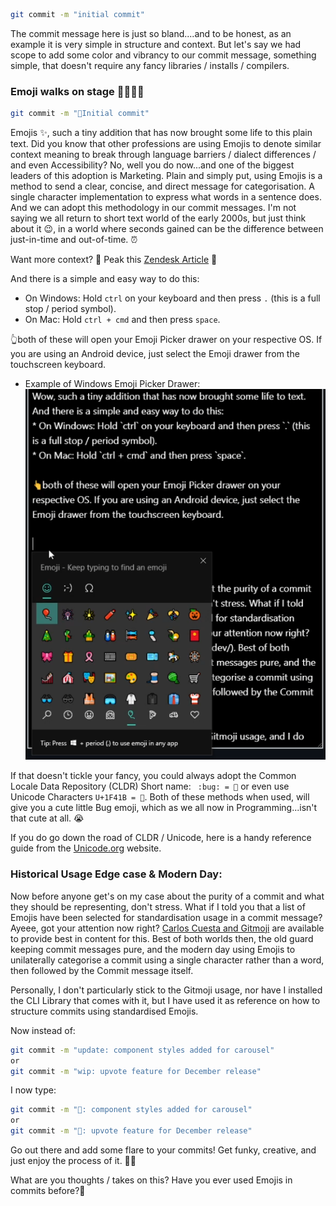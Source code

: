 ```bash
git commit -m "initial commit"
```
The commit message here is just so bland....and to be honest, as an example it is very simple in structure and context. But let's say we had scope to add some color and vibrancy to our commit message, something simple, that doesn't require any fancy libraries / installs / compilers.

### Emoji walks on stage 🚶‍♀️🚶‍♂️

```bash
git commit -m "🚀Initial commit"
```
Emojis ✨, such a tiny addition that has now brought some life to this plain text. Did you know that other professions are using Emojis to denote similar context meaning to break through language barriers / dialect differences / and even Accessibility? No, well you do now...and one of the biggest leaders of this adoption is Marketing. Plain and simply put, using Emojis is a method to send a clear, concise, and direct message for categorisation. A single character implementation to express what words in a sentence does. And we can adopt this methodology in our commit messages. I'm not saying we all return to short text world of the early 2000s, but just think about it 😉, in a world where seconds gained can be the difference between just-in-time and out-of-time. ⏰

Want more context? 👀 Peak this [Zendesk Article](https://www.zendesk.com/blog/emojis-for-better-communication/) 👀

And there is a simple and easy way to do this:
* On Windows: Hold `ctrl` on your keyboard and then press `.` (this is a full stop / period symbol).
* On Mac: Hold `ctrl + cmd` and then press `space`.

👆both of these will open your Emoji Picker drawer on your respective OS. If you are using an Android device, just select the Emoji drawer from the touchscreen keyboard.

* Example of Windows Emoji Picker Drawer:
![emojiPicker Screenshot](https://raw.githubusercontent.com/auxfuse/CoduArticles/main/imgs/emojiPicker.PNG)

If that doesn't tickle your fancy, you could always adopt the Common Locale Data Repository (CLDR) Short name:
``` :bug: = 🐛``` or even use Unicode Characters ``` U+1F41B = 🐛 ```. Both of these methods when used, will give you a cute little Bug emoji, which as we all now in Programming...isn't that cute at all. 😭

If you do go down the road of CLDR / Unicode, here is a handy reference guide from the [Unicode.org](https://unicode.org/emoji/charts/full-emoji-list.html) website.

### Historical Usage Edge case & Modern Day:

Now before anyone get's on my case about the purity of a commit and what they should be representing, don't stress. What if I told you that a list of Emojis have been selected for standardisation usage in a commit message? Ayeee, got your attention now right? [Carlos Cuesta and Gitmoji](https://gitmoji.dev/) are available to provide best in content for this. Best of both worlds then, the old guard keeping commit messages pure, and the modern day using Emojis to unilaterally categorise a commit using a single character rather than a word, then followed by the Commit message itself.

Personally, I don't particularly stick to the Gitmoji usage, nor have I installed the CLI Library that comes with it, but I have used it as reference on how to structure commits using standardised Emojis.

Now instead of:
```bash
git commit -m "update: component styles added for carousel"
or
git commit -m "wip: upvote feature for December release"
```

I now type:
```bash
git commit -m "💄: component styles added for carousel"
or
git commit -m "🚧: upvote feature for December release"
```

Go out there and add some flare to your commits! Get funky, creative, and just enjoy the process of it. 🎈😊

What are you thoughts / takes on this? Have you ever used Emojis in commits before?🤔